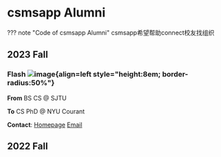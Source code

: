 # csmsapp Alumni

??? note "Code of csmsapp Alumni"
       csmsapp希望帮助connect校友找组织

## 2023 Fall

### Flash ![image](https://user-images.githubusercontent.com/48356412/221398597-a9859d20-6d1d-4372-bbd0-8ef2e2656c26.png){align=left style="height:8em; border-radius:50%"}

**From** BS CS @ SJTU

**To** CS PhD @ NYU Courant

**Contact**: [Homepage](https://xichenpan.com/) [Email](mailto:xcpan.mail@gmail.com)

## 2022 Fall
